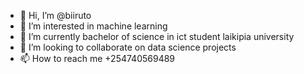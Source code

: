 - 👋 Hi, I’m @biiruto
- 👀 I’m interested in machine learning
- 🌱 I’m currently bachelor of science in ict student laikipia university
- 💞️ I’m looking to collaborate on data science projects
- 📫 How to reach me +254740569489

<!---
biiruto/biiruto is a ✨ special ✨ repository because its `README.md` (this file) appears on your GitHub profile.
You can click the Preview link to take a look at your changes.
--->
